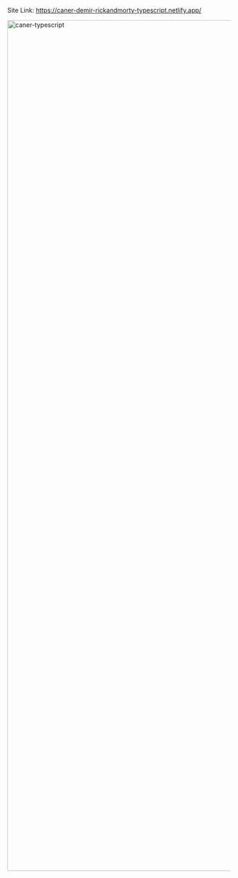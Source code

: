 Site Link: https://caner-demir-rickandmorty-typescript.netlify.app/

<img width="1918" alt="caner-typescript" src="https://github.com/piupiunn/react-multiselect-autocomplete/assets/96390657/f1874478-ee04-49d8-b033-5d8e0b4e5d5f">
